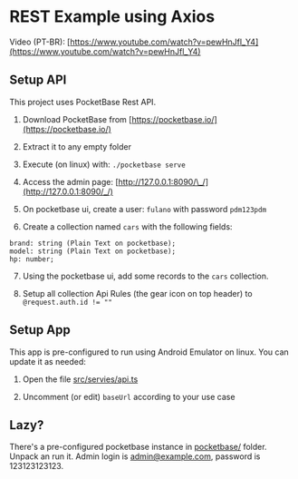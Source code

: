 # REST Example using Axios

Video (PT-BR): [https://www.youtube.com/watch?v=pewHnJfl_Y4](https://www.youtube.com/watch?v=pewHnJfl_Y4)

## Setup API

This project uses PocketBase Rest API.

1. Download PocketBase from [https://pocketbase.io/](https://pocketbase.io/)

2. Extract it to any empty folder

3. Execute (on linux) with: `./pocketbase serve`

4. Access the admin page: [http://127.0.0.1:8090/\_/](http://127.0.0.1:8090/_/)

5. On pocketbase ui, create a user: `fulano` with password `pdm123pdm`

6. Create a collection named `cars` with the following fields:

```
brand: string (Plain Text on pocketbase);
model: string (Plain Text on pocketbase);
hp: number;
```

7. Using the pocketbase ui, add some records to the `cars` collection.

8. Setup all collection Api Rules (the gear icon on top header) to `@request.auth.id != ""`

## Setup App

This app is pre-configured to run using Android Emulator on linux. You can update it as needed:

1. Open the file [src/servies/api.ts](src/services/api.ts)

2. Uncomment (or edit) `baseUrl` according to your use case

## Lazy?

There's a pre-configured pocketbase instance in [pocketbase/](pocketbase/) folder. Unpack an run it. Admin login is admin@example.com, password is 123123123123.
